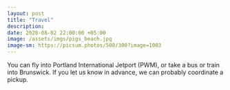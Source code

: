 ```yaml
---
layout: post
title: "Travel"
description:
date: 2020-08-02 22:00:00 +05:00
image: /assets/imgs/pigs_beach.jpg
image-sm: https://picsum.photos/500/300?image=1003
---
```

You can fly into Portland International Jetport (PWM), or take a bus or train into Brunswick. If you let us know in advance, we can probably coordinate a pickup.